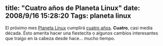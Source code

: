 title: "Cuatro años de Planeta Linux"
date: 2008/9/16 15:28:20
Tags: planeta linux
---
El próximo mes <a href="http://planetalinux.org" target="_blank">Planeta Linux</a> cumplirá <a href="http://log.damog.net/2004/10/planetalinux/">cuatro años</a>. <strong>Cuatro</strong>, casi media década. Ésto amerita hacer una fiestecita o algunos cambios interesantes que traigo en la cabeza desde hace... mucho tiempo.